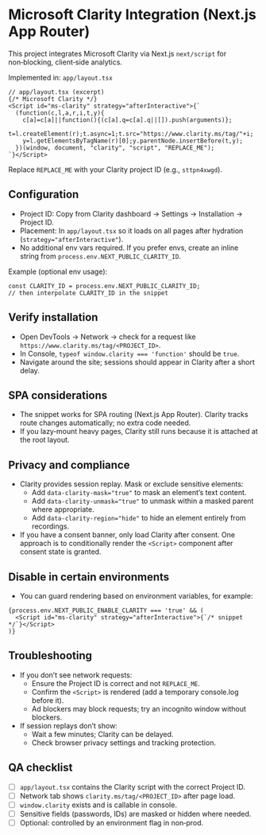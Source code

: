 # Microsoft Clarity Integration (Next.js App Router)

This project integrates Microsoft Clarity via Next.js `next/script` for non‑blocking, client‑side analytics.

Implemented in: `app/layout.tsx`

```tsx
// app/layout.tsx (excerpt)
{/* Microsoft Clarity */}
<Script id="ms-clarity" strategy="afterInteractive">{`
  (function(c,l,a,r,i,t,y){
    c[a]=c[a]||function(){(c[a].q=c[a].q||[]).push(arguments)};
    t=l.createElement(r);t.async=1;t.src="https://www.clarity.ms/tag/"+i;
    y=l.getElementsByTagName(r)[0];y.parentNode.insertBefore(t,y);
  })(window, document, "clarity", "script", "REPLACE_ME");
`}</Script>
```

Replace `REPLACE_ME` with your Clarity project ID (e.g., `sttpn4xwgd`).


## Configuration

- Project ID: Copy from Clarity dashboard → Settings → Installation → Project ID.
- Placement: In `app/layout.tsx` so it loads on all pages after hydration (`strategy="afterInteractive"`).
- No additional env vars required. If you prefer envs, create an inline string from `process.env.NEXT_PUBLIC_CLARITY_ID`.

Example (optional env usage):
```tsx
const CLARITY_ID = process.env.NEXT_PUBLIC_CLARITY_ID;
// then interpolate CLARITY_ID in the snippet
```


## Verify installation

- Open DevTools → Network → check for a request like `https://www.clarity.ms/tag/<PROJECT_ID>`.
- In Console, `typeof window.clarity === 'function'` should be `true`.
- Navigate around the site; sessions should appear in Clarity after a short delay.


## SPA considerations

- The snippet works for SPA routing (Next.js App Router). Clarity tracks route changes automatically; no extra code needed.
- If you lazy‑mount heavy pages, Clarity still runs because it is attached at the root layout.


## Privacy and compliance

- Clarity provides session replay. Mask or exclude sensitive elements:
  - Add `data-clarity-mask="true"` to mask an element’s text content.
  - Add `data-clarity-unmask="true"` to unmask within a masked parent where appropriate.
  - Add `data-clarity-region="hide"` to hide an element entirely from recordings.
- If you have a consent banner, only load Clarity after consent. One approach is to conditionally render the `<Script>` component after consent state is granted.


## Disable in certain environments

- You can guard rendering based on environment variables, for example:
```tsx
{process.env.NEXT_PUBLIC_ENABLE_CLARITY === 'true' && (
  <Script id="ms-clarity" strategy="afterInteractive">{`/* snippet */`}</Script>
)}
```


## Troubleshooting

- If you don’t see network requests:
  - Ensure the Project ID is correct and not `REPLACE_ME`.
  - Confirm the `<Script>` is rendered (add a temporary console.log before it).
  - Ad blockers may block requests; try an incognito window without blockers.
- If session replays don’t show:
  - Wait a few minutes; Clarity can be delayed.
  - Check browser privacy settings and tracking protection.


## QA checklist

- [ ] `app/layout.tsx` contains the Clarity script with the correct Project ID.
- [ ] Network tab shows `clarity.ms/tag/<PROJECT_ID>` after page load.
- [ ] `window.clarity` exists and is callable in console.
- [ ] Sensitive fields (passwords, IDs) are masked or hidden where needed.
- [ ] Optional: controlled by an environment flag in non‑prod.
